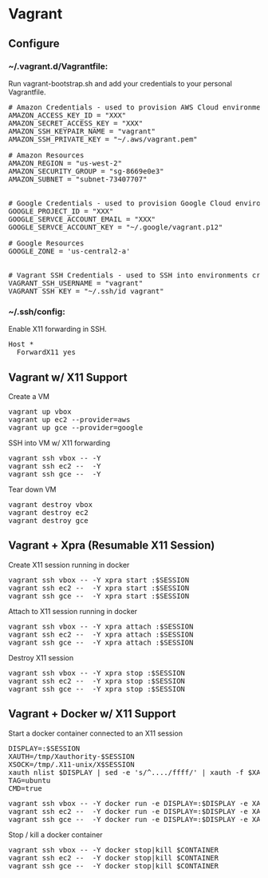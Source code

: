 # Vagrant

## Configure
### ~/.vagrant.d/Vagrantfile:

Run vagrant-bootstrap.sh and add your credentials to your personal Vagrantfile.

<pre>
&#35; Amazon Credentials - used to provision AWS Cloud environments
AMAZON_ACCESS_KEY_ID = "XXX"
AMAZON_SECRET_ACCESS_KEY = "XXX"
AMAZON_SSH_KEYPAIR_NAME = "vagrant"
AMAZON_SSH_PRIVATE_KEY = "~/.aws/vagrant.pem"

&#35; Amazon Resources
AMAZON_REGION = "us-west-2"
AMAZON_SECURITY_GROUP = "sg-8669e0e3"
AMAZON_SUBNET = "subnet-73407707"


&#35; Google Credentials - used to provision Google Cloud environments
GOOGLE_PROJECT_ID = "XXX"
GOOGLE_SERVCE_ACCOUNT_EMAIL = "XXX"
GOOGLE_SERVCE_ACCOUNT_KEY = "~/.google/vagrant.p12"

&#35; Google Resources
GOOGLE_ZONE = 'us-central2-a'


&#35; Vagrant SSH Credentials - used to SSH into environments created by Vagrant
VAGRANT_SSH_USERNAME = "vagrant"
VAGRANT_SSH_KEY = "~/.ssh/id_vagrant"
</pre>


### ~/.ssh/config:

Enable X11 forwarding in SSH.

<pre>
Host *
  ForwardX11 yes
</pre>


## Vagrant w/ X11 Support

Create a VM

<pre>
vagrant up vbox
vagrant up ec2 --provider=aws
vagrant up gce --provider=google
</pre>


SSH into VM w/ X11 forwarding

<pre>
vagrant ssh vbox -- -Y
vagrant ssh ec2 --  -Y
vagrant ssh gce --  -Y
</pre>


Tear down VM

<pre>
vagrant destroy vbox
vagrant destroy ec2
vagrant destroy gce
</pre>


## Vagrant + Xpra (Resumable X11 Session)

Create X11 session running in docker

<pre>
vagrant ssh vbox -- -Y xpra start :$SESSION
vagrant ssh ec2 --  -Y xpra start :$SESSION
vagrant ssh gce --  -Y xpra start :$SESSION
</pre>


Attach to X11 session running in docker

<pre>
vagrant ssh vbox -- -Y xpra attach :$SESSION
vagrant ssh ec2 --  -Y xpra attach :$SESSION
vagrant ssh gce --  -Y xpra attach :$SESSION
</pre>


Destroy X11 session

<pre>
vagrant ssh vbox -- -Y xpra stop :$SESSION
vagrant ssh ec2 --  -Y xpra stop :$SESSION
vagrant ssh gce --  -Y xpra stop :$SESSION
</pre>


## Vagrant + Docker w/ X11 Support

Start a docker container connected to an X11 session

<pre>
DISPLAY=:$SESSION
XAUTH=/tmp/Xauthority-$SESSION
XSOCK=/tmp/.X11-unix/X$SESSION
xauth nlist $DISPLAY | sed -e 's/^..../ffff/' | xauth -f $XAUTH nmerge -
TAG=ubuntu
CMD=true
</pre>

<pre>
vagrant ssh vbox -- -Y docker run -e DISPLAY=:$DISPLAY -e XAUTHORITY=$XAUTH -v $XSOCK:$XSOCK -v $XAUTH:$XAUTH -i -t $TAG $CMD
vagrant ssh ec2 --  -Y docker run -e DISPLAY=:$DISPLAY -e XAUTHORITY=$XAUTH -v $XSOCK:$XSOCK -v $XAUTH:$XAUTH -i -t $TAG $CMD
vagrant ssh gce --  -Y docker run -e DISPLAY=:$DISPLAY -e XAUTHORITY=$XAUTH -v $XSOCK:$XSOCK -v $XAUTH:$XAUTH -i -t $TAG $CMD
</pre>

Stop / kill a docker container

<pre>
vagrant ssh vbox -- -Y docker stop|kill $CONTAINER
vagrant ssh ec2 --  -Y docker stop|kill $CONTAINER
vagrant ssh gce --  -Y docker stop|kill $CONTAINER
</pre>




